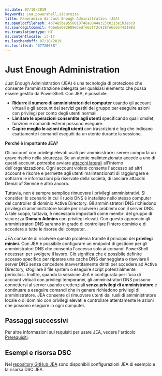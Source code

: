 ```yaml
---
ms.date: 07/10/2019
keywords: jea,powershell,sicurezza
title: Panoramica di Just Enough Administration (JEA)
ms.openlocfilehash: 4b74e5be9558810748a8844a325c8213e1b3ebc9
ms.sourcegitcommit: 46bebe692689ebedfe65ff2c828fe666b443198d
ms.translationtype: HT
ms.contentlocale: it-IT
ms.lasthandoff: 07/10/2019
ms.locfileid: "67726658"
---
```

# <a name="just-enough-administration"></a>Just Enough Administration

Just Enough Administration (JEA) è una tecnologia di protezione che consente l'amministrazione delegata per qualsiasi elemento che possa essere gestito da PowerShell. Con JEA, è possibile:

- **Ridurre il numero di amministratori dei computer** usando gli account virtuali o gli account dei servizi gestiti del gruppo per eseguire azioni con privilegi per conto degli utenti normali.
- **Limitare le operazioni consentite agli utenti** specificando quali cmdlet, funzioni e comandi esterni possono eseguire.
- **Capire meglio le azioni degli utenti** con trascrizioni e log che indicano esattamente i comandi eseguiti da un utente durante la sessione.

**Perché è importante JEA?**

Gli account con privilegi elevati usati per amministrare i server comporta un grave rischio nella sicurezza. Se un utente malintenzionato accede a uno di questi account, potrebbe avviare [attacchi laterali](https://aka.ms/pth) all'interno dell'organizzazione. Ogni account violato consente l'accesso ad altri account e risorse e permette agli utenti malintenzionati di raggiungere e sottrarre le informazioni più riservate della società, di lanciare attacchi Denial of Service e altro ancora.

Tuttavia, non è sempre semplice rimuovere i privilegi amministrativi. Si consideri lo scenario in cui il ruolo DNS è installato nello stesso computer del controller di dominio Active Directory. Gli amministratori DNS richiedono privilegi di amministratore locale per risolvere i problemi con il server DNS. A tale scopo, tuttavia, è necessario impostarli come membri del gruppo di sicurezza **Domain Admins** con privilegi elevati. Con questo approccio gli amministratori DNS saranno in grado di controllare l'intero dominio e di accedere a tutte le risorse del computer.

JEA consente di risolvere questo problema tramite il principio dei **privilegi minimi**. Con JEA è possibile configurare un endpoint di gestione per gli amministratori DNS che consenta l'accesso solo ai comandi PowerShell necessari per svolgere il lavoro. Ciò significa che è possibile definire accesso specifico per riparare una cache DNS danneggiata o riavviare il server DNS senza concedere inavvertitamente diritti per accedere ad Active Directory, sfogliare il file system o eseguire script potenzialmente pericolosi. Inoltre, quando la sessione JEA è configurata per l'uso di account virtuali con privilegi temporanei, gli amministratori DNS possono connettersi al server usando credenziali **senza privilegi di amministratore** e continuare a eseguire comandi che in genere richiedono privilegi di amministratore. JEA consente di rimuovere utenti dai ruoli di amministratore locale o di dominio con privilegi elevati e controllare attentamente le azioni che possono eseguire in ogni computer.

## <a name="next-steps"></a>Passaggi successivi

Per altre informazioni sui requisiti per usare JEA, vedere l'articolo [Prerequisiti](prerequisites.md).

## <a name="samples-and-dsc-resource"></a>Esempi e risorsa DSC

Nel [repository GitHub JEA](https://github.com/PowerShell/JEA) sono disponibili configurazioni JEA di esempio e la risorsa DSC JEA.
